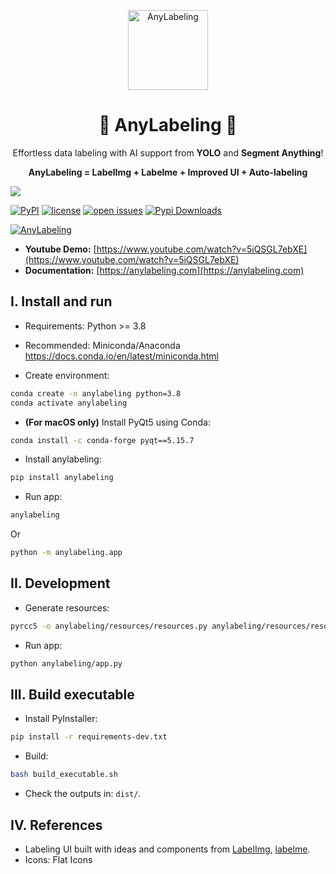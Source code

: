 <p align="center">
  <img alt="AnyLabeling" style="width: 128px; max-width: 100%; height: auto;" src="https://user-images.githubusercontent.com/18329471/232250539-2b15b9ee-5593-41d0-ba22-e0442f314cce.png"/>
  <h1 align="center">🌟 AnyLabeling 🌟</h1>
  <p align="center">Effortless data labeling with AI support from <b>YOLO</b> and <b>Segment Anything</b>!<p>
  <p align="center"><b>AnyLabeling = LabelImg + Labelme + Improved UI + Auto-labeling</b><p>
</p>

![](https://i.imgur.com/waxVImv.png)

[![PyPI](https://img.shields.io/pypi/v/anylabeling)](https://pypi.org/project/anylabeling)
[![license](https://img.shields.io/github/license/vietanhdev/anylabeling.svg)](https://github.com/vietanhdev/anylabeling/blob/master/LICENSE)
[![open issues](https://isitmaintained.com/badge/open/vietanhdev/anylabeling.svg)](https://github.com/vietanhdev/anylabeling/issues)
[![Pypi Downloads](https://pepy.tech/badge/anylabeling)](https://pypi.org/project/anylabeling/)

<a href="https://www.youtube.com/watch?v=5iQSGL7ebXE">
  <img alt="AnyLabeling" src="https://user-images.githubusercontent.com/18329471/232266520-1f52cd45-0776-479e-8a3c-4fef144c6b73.png"/>
</a>

- **Youtube Demo:** [https://www.youtube.com/watch?v=5iQSGL7ebXE](https://www.youtube.com/watch?v=5iQSGL7ebXE)
- **Documentation:** [https://anylabeling.com](https://anylabeling.com)

## I. Install and run

- Requirements: Python >= 3.8
- Recommended: Miniconda/Anaconda <https://docs.conda.io/en/latest/miniconda.html>

- Create environment:

```bash
conda create -n anylabeling python=3.8
conda activate anylabeling
```

- **(For macOS only)** Install PyQt5 using Conda:

```bash
conda install -c conda-forge pyqt==5.15.7
```

- Install anylabeling:

```bash
pip install anylabeling
```

- Run app:

```bash
anylabeling
```

Or

```bash
python -m anylabeling.app
```

## II. Development

- Generate resources:

```bash
pyrcc5 -o anylabeling/resources/resources.py anylabeling/resources/resources.qrc
```

- Run app:

```bash
python anylabeling/app.py
```

## III. Build executable

- Install PyInstaller:

```bash
pip install -r requirements-dev.txt
```

- Build:

```bash
bash build_executable.sh
```

- Check the outputs in: `dist/`.

## IV. References

- Labeling UI built with ideas and components from [LabelImg](https://github.com/heartexlabs/labelImg), [labelme](https://github.com/wkentaro/labelme).
- Icons: Flat Icons
